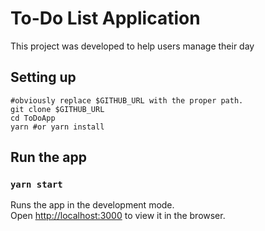 # To-Do List Application
This project was developed to help users manage their day

## Setting up
```
#obviously replace $GITHUB_URL with the proper path.
git clone $GITHUB_URL
cd ToDoApp
yarn #or yarn install
```


## Run the app

### `yarn start`
Runs the app in the development mode.\
Open [http://localhost:3000](http://localhost:3000) to view it in the browser.
